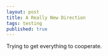 ```yaml
---
layout: post
title: A Really New Direction
tags: testing
published: true
---
```

Trying to get everything to cooperate.
